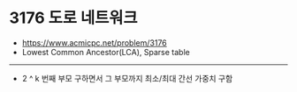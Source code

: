 # 3176 도로 네트워크

- https://www.acmicpc.net/problem/3176
- Lowest Common Ancestor(LCA), Sparse table
---
- 2 ^ k 번째 부모 구하면서 그 부모까지 최소/최대 간선 가중치 구함
